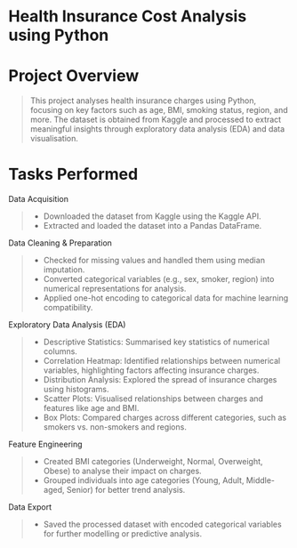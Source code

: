 # Health Insurance Cost Analysis using Python
# Project Overview
> This project analyses health insurance charges using Python, focusing on key factors such as age, BMI, smoking status, region, and more. The dataset is obtained from Kaggle and processed to extract meaningful insights through exploratory data analysis (EDA) and data visualisation.

# Tasks Performed
Data Acquisition

> - Downloaded the dataset from Kaggle using the Kaggle API.
> - Extracted and loaded the dataset into a Pandas DataFrame.

Data Cleaning & Preparation
> - Checked for missing values and handled them using median imputation.
> - Converted categorical variables (e.g., sex, smoker, region) into numerical representations for analysis.
> - Applied one-hot encoding to categorical data for machine learning compatibility.

Exploratory Data Analysis (EDA)
> - Descriptive Statistics: Summarised key statistics of numerical columns.
> - Correlation Heatmap: Identified relationships between numerical variables, highlighting factors affecting insurance charges.
> - Distribution Analysis: Explored the spread of insurance charges using histograms.
> - Scatter Plots: Visualised relationships between charges and features like age and BMI.
> - Box Plots: Compared charges across different categories, such as smokers vs. non-smokers and regions.

Feature Engineering
> - Created BMI categories (Underweight, Normal, Overweight, Obese) to analyse their impact on charges.
> - Grouped individuals into age categories (Young, Adult, Middle-aged, Senior) for better trend analysis.

Data Export
> - Saved the processed dataset with encoded categorical variables for further modelling or predictive analysis.
